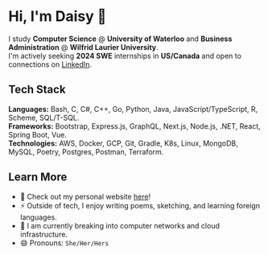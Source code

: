 # Hi, I'm Daisy 👋

I study **Computer Science** @ **University of Waterloo** and **Business Administration** @ **Wilfrid Laurier University**. <br>
I'm actively seeking **2024 SWE** internships in **US/Canada** and open to connections on [LinkedIn](https://www.linkedin.com/in/chun--ye/). <br>

## Tech Stack
**Languages:** Bash, C, C#, C++, Go, Python, Java, JavaScript/TypeScript, R, Scheme, SQL/T-SQL. <br>
**Frameworks:** Bootstrap, Express.js, GraphQL, Next.js, Node.js, .NET, React, Spring Boot, Vue. <br>
**Technologies:** AWS, Docker, GCP, Git, Gradle, K8s, Linux, MongoDB, MySQL, Poetry, Postgres, Postman, Terraform. <br>

## Learn More
- 🌱 Check out my personal website [here](https://daisy-ye.com/)!
- ⚡ Outside of tech, I enjoy writing poems, sketching, and learning foreign languages.
- 🤖 I am currently breaking into computer networks and cloud infrastructure.
- 😄 Pronouns: `She/Her/Hers`
